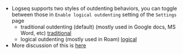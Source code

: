 - Logseq supports two styles of outdenting behaviors, you can toggle between those in `Enable logical outdenting` setting of the `Settings` page
	- traditional outdenting (default) (mostly used in Google docs, MS Word, etc)
	  [traditional](https://discuss.logseq.com/uploads/default/original/1X/6a19eaeb09a6fc7a70244fdc823d5048690d6756.gif)
	- logical outdenting (mostly used in Roam)
	  [logical](https://discuss.logseq.com/uploads/default/original/1X/512ddff020e729cf0e48c999abaac6dc3650fe9c.gif)
- More discussion of this is [here](https://discuss.logseq.com/t/whats-your-preferred-outdent-behavior-the-direct-one-or-the-logical-one/978)